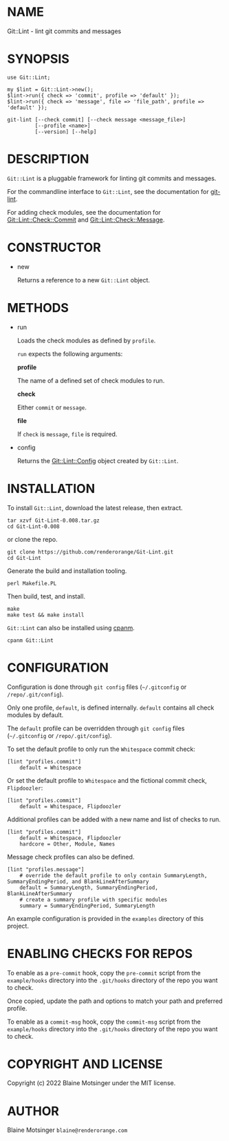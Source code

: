 # NAME

Git::Lint - lint git commits and messages

# SYNOPSIS

    use Git::Lint;

    my $lint = Git::Lint->new();
    $lint->run({ check => 'commit', profile => 'default' });
    $lint->run({ check => 'message', file => 'file_path', profile => 'default' });

    git-lint [--check commit] [--check message <message_file>]
             [--profile <name>]
             [--version] [--help]

# DESCRIPTION

`Git::Lint` is a pluggable framework for linting git commits and messages.

For the commandline interface to `Git::Lint`, see the documentation for [git-lint](https://metacpan.org/pod/git-lint).

For adding check modules, see the documentation for [Git::Lint::Check::Commit](https://metacpan.org/pod/Git%3A%3ALint%3A%3ACheck%3A%3ACommit) and [Git::Lint::Check::Message](https://metacpan.org/pod/Git%3A%3ALint%3A%3ACheck%3A%3AMessage).

# CONSTRUCTOR

- new

    Returns a reference to a new `Git::Lint` object.

# METHODS

- run

    Loads the check modules as defined by `profile`.

    `run` expects the following arguments:

    **profile**

    The name of a defined set of check modules to run.

    **check**

    Either `commit` or `message`.

    **file**

    If `check` is `message`, `file` is required.

- config

    Returns the [Git::Lint::Config](https://metacpan.org/pod/Git%3A%3ALint%3A%3AConfig) object created by `Git::Lint`.

# INSTALLATION

To install `Git::Lint`, download the latest release, then extract.

    tar xzvf Git-Lint-0.008.tar.gz
    cd Git-Lint-0.008

or clone the repo.

    git clone https://github.com/renderorange/Git-Lint.git
    cd Git-Lint

Generate the build and installation tooling.

    perl Makefile.PL

Then build, test, and install.

    make
    make test && make install

`Git::Lint` can also be installed using [cpanm](https://metacpan.org/pod/cpanm).

    cpanm Git::Lint

# CONFIGURATION

Configuration is done through `git config` files (`~/.gitconfig` or `/repo/.git/config`).

Only one profile, `default`, is defined internally. `default` contains all check modules by default.

The `default` profile can be overridden through `git config` files (`~/.gitconfig` or `/repo/.git/config`).

To set the default profile to only run the `Whitespace` commit check:

    [lint "profiles.commit"]
        default = Whitespace

Or set the default profile to `Whitespace` and the fictional commit check, `Flipdoozler`:

    [lint "profiles.commit"]
        default = Whitespace, Flipdoozler

Additional profiles can be added with a new name and list of checks to run.

    [lint "profiles.commit"]
        default = Whitespace, Flipdoozler
        hardcore = Other, Module, Names

Message check profiles can also be defined.

    [lint "profiles.message"]
        # override the default profile to only contain SummaryLength, SummaryEndingPeriod, and BlankLineAfterSummary
        default = SummaryLength, SummaryEndingPeriod, BlankLineAfterSummary
        # create a summary profile with specific modules
        summary = SummaryEndingPeriod, SummaryLength

An example configuration is provided in the `examples` directory of this project.

# ENABLING CHECKS FOR REPOS

To enable as a `pre-commit` hook, copy the `pre-commit` script from the `example/hooks` directory into the `.git/hooks` directory of the repo you want to check.

Once copied, update the path and options to match your path and preferred profile.

To enable as a `commit-msg` hook, copy the `commit-msg` script from the `example/hooks` directory into the `.git/hooks` directory of the repo you want to check.

# COPYRIGHT AND LICENSE

Copyright (c) 2022 Blaine Motsinger under the MIT license.

# AUTHOR

Blaine Motsinger `blaine@renderorange.com`
